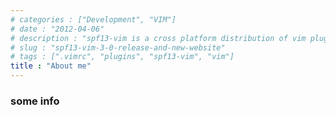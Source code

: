 ```yaml
---
# categories : ["Development", "VIM"]
# date : "2012-04-06"
# description : "spf13-vim is a cross platform distribution of vim plugins and resources for Vim."
# slug : "spf13-vim-3-0-release-and-new-website"
# tags : [".vimrc", "plugins", "spf13-vim", "vim"]
title : "About me"
---
```


### some info